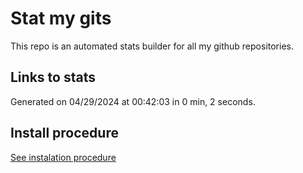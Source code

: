 # Stat my gits

This repo is an automated stats builder for all my github repositories.

## Links to stats


Generated on 04/29/2024 at 00:42:03 in 0 min, 2 seconds.

## Install procedure

[See instalation procedure](./src/install.md)
